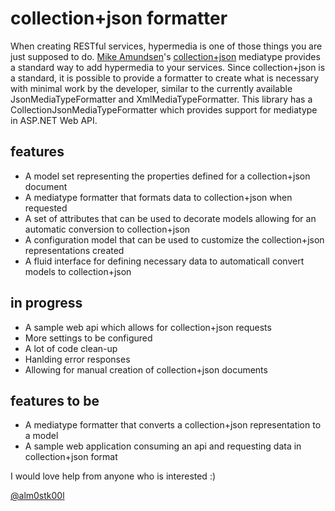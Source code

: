 # collection+json formatter
When creating RESTful services, hypermedia is one of those things you are just supposed to do. 
[Mike Amundsen](https://twitter.com/mamund)'s [collection+json](http://amundsen.com/media-types/collection/) 
mediatype provides a standard way to add hypermedia to your services. Since collection+json is a standard, 
it is possible to provide a formatter to create what is necessary with minimal work by the developer, 
similar to the currently available JsonMediaTypeFormatter and XmlMediaTypeFormatter. This library has 
a CollectionJsonMediaTypeFormatter which provides support for mediatype in ASP.NET Web API.

## features
* A model set representing the properties defined for a collection+json document
* A mediatype formatter that formats data to collection+json when requested
* A set of attributes that can be used to decorate models allowing for an automatic conversion to collection+json
* A configuration model that can be used to customize the collection+json representations created
* A fluid interface for defining necessary data to automaticall convert models to collection+json

## in progress
* A sample web api which allows for collection+json requests
* More settings to be configured
* A lot of code clean-up
* Hanlding error responses
* Allowing for manual creation of collection+json documents

## features to be
* A mediatype formatter that converts a collection+json representation to a model
* A sample web application consuming an api and requesting data in collection+json format

I would love help from anyone who is interested :)

[@alm0stk00l](https://twitter.com/alm0stk00l)
